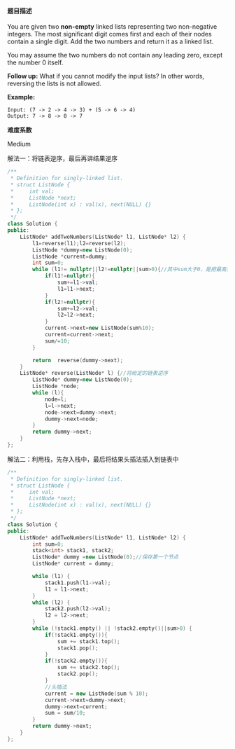 #### **题目描述**
You are given two **non-empty** linked lists representing two non-negative integers. The most significant digit comes first and each of their nodes contain a single digit. Add the two numbers and return it as a linked list.

You may assume the two numbers do not contain any leading zero, except the number 0 itself.

**Follow up:**
What if you cannot modify the input lists? In other words, reversing the lists is not allowed.

**Example:**

```
Input: (7 -> 2 -> 4 -> 3) + (5 -> 6 -> 4)
Output: 7 -> 8 -> 0 -> 7
```

**难度系数**  

Medium

解法一：将链表逆序，最后再讲结果逆序

```c++
/**
 * Definition for singly-linked list.
 * struct ListNode {
 *     int val;
 *     ListNode *next;
 *     ListNode(int x) : val(x), next(NULL) {}
 * };
 */
class Solution {
public:
    ListNode* addTwoNumbers(ListNode* l1, ListNode* l2) {
        l1=reverse(l1);l2=reverse(l2);
        ListNode *dummy=new ListNode(0);
        ListNode *current=dummy;
        int sum=0;
        while (l1!= nullptr||l2!=nullptr||sum>0){//其中sum大于0，是把最高位的进位补上
            if(l1!=nullptr){
                sum+=l1->val;
                l1=l1->next;
            }
            if(l2!=nullptr){
                sum+=l2->val;
                l2=l2->next;
            }
            current->next=new ListNode(sum%10);
            current=current->next;
            sum/=10;
        }

        return  reverse(dummy->next);
    }
    ListNode* reverse(ListNode* l) {//将给定的链表逆序
        ListNode* dummy=new ListNode(0);
        ListNode *node;
        while (l){
            node=l;
            l=l->next;
            node->next=dummy->next;
            dummy->next=node;
        }
        return dummy->next;
    }
};
```

解法二：利用栈，先存入栈中，最后将结果头插法插入到链表中

```c++
/**
 * Definition for singly-linked list.
 * struct ListNode {
 *     int val;
 *     ListNode *next;
 *     ListNode(int x) : val(x), next(NULL) {}
 * };
 */
class Solution {
public:
    ListNode* addTwoNumbers(ListNode* l1, ListNode* l2) {
        int sum=0;
        stack<int> stack1, stack2;
        ListNode* dummy =new ListNode(0);//保存第一个节点
        ListNode* current = dummy;

        while (l1) {
            stack1.push(l1->val);
            l1 = l1->next;
        }
        while (l2) {
            stack2.push(l2->val);
            l2 = l2->next;
        }
        while (!stack1.empty() || !stack2.empty()||sum>0) {
            if(!stack1.empty()){
                sum += stack1.top();
                stack1.pop();
            }
            if(!stack2.empty()){
                sum += stack2.top();
                stack2.pop();
            }
            //头插法
            current = new ListNode(sum % 10);
            current->next=dummy->next;
            dummy->next=current;
            sum = sum/10;
        }
        return dummy->next;
    }
};
```

